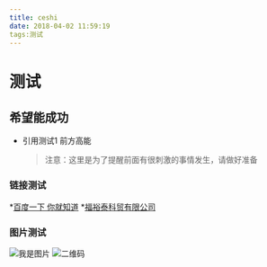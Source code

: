 ```yaml
---
title: ceshi
date: 2018-04-02 11:59:19
tags:测试
---
```

# 测试
## 希望能成功
* 引用测试1 前方高能
  > 注意：这里是为了提醒前面有很刺激的事情发生，请做好准备
        
### 链接测试
*[百度一下 你就知道](https://www.baidu.com "度娘啊度娘")
*[福裕泰科贸有限公司](http://www.wetmaster.com.cn/nav/1.html)

### 图片测试
![我是图片](http://img1.gtn9.com/FgUfyghCsxjOMivILyiB2aUMTrn7?imageView2/2/w/1088/q/100)
![二维码](F:\blog-f\blog\source\images\erwm.png)
